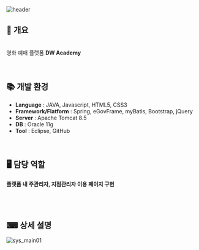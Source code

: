  
![header](https://capsule-render.vercel.app/api?type=soft&fontColor=ffffff&height=200&section=header&text=DW%20Academy&fontSize=50)


## 🎈 개요
<br>
영화 예매 플랫폼 <b>DW Academy</b>
<br><br><br>

## 📚 개발 환경
* <b>Language</b> : JAVA, Javascript, HTML5, CSS3
* <b>Framework/Flatform</b> : Spring, eGovFrame, myBatis, Bootstrap, jQuery
* <b>Server</b> : Apache Tomcat 8.5
* <b>DB</b> : Oracle 11g
* <b>Tool</b> : Eclipse, GitHub
<br><br><br>
## 🖥 담당 역할
#### 플랫폼 내 주관리자, 지점관리자 이용 페이지 구현
<br><br>

## ⌨ 상세 설명

![sys_main01](https://github.com/jjgod66/jjgod66/assets/125471355/8de7ec21-9c65-4c93-b9e0-e34551557427)

